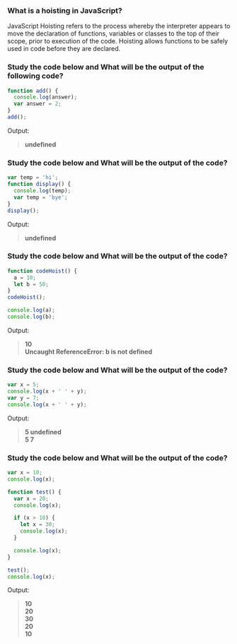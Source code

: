 ### What is a hoisting in JavaScript?

JavaScript Hoisting refers to the process whereby the interpreter appears to move the declaration of functions, variables or classes to the top of their scope, prior to execution of the code. Hoisting allows functions to be safely used in code before they are declared.

### Study the code below and What will be the output of the following code?

```js
function add() {
  console.log(answer);
  var answer = 2;
}
add();
```

Output:

> **undefined**

### Study the code below and What will be the output of the code?

```js
var temp = 'hi';
function display() {
  console.log(temp);
  var temp = 'bye';
}
display();
```

Output:

> **undefined**

### Study the code below and What will be the output of the code?

```js
function codeHoist() {
  a = 10;
  let b = 50;
}
codeHoist();

console.log(a);
console.log(b);
```

Output:

> **10 <br> Uncaught ReferenceError: b is not defined**

### Study the code below and What will be the output of the code?

```js
var x = 5;
console.log(x + ' ' + y);
var y = 7;
console.log(x + ' ' + y);
```

Output:

> **5 undefined <br> 5 7**

### Study the code below and What will be the output of the code?

```js
var x = 10;
console.log(x);

function test() {
  var x = 20;
  console.log(x);

  if (x > 10) {
    let x = 30;
    console.log(x);
  }

  console.log(x);
}

test();
console.log(x);
```

Output:

> **10 <br> 20 <br> 30 <br> 20 <br> 10**
